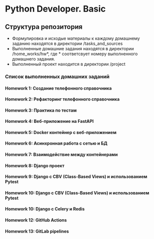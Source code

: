 # Python Developer. Basic

## Структура репозитория

- Формулировка и исходые материалы к каждому домашнему заданию находятся в директории /tasks_and_sources
- Выполненные домашние задания находятся в директории /home_works/hw*, где * соответсвует номеру выполненного домашнего задания.
- Выполненный проект находится в директории /project

### Список выполненных домашних заданий

#### Homework 1: Создание телефонного справочника

#### Homework 2: Рефакторинг телефонного справочника

#### Homework 3: Практика по тестам

#### Homework 4: Веб-приложение на FastAPI

#### Homework 5: Docker контейнер c веб-приложением

#### Homework 6: Асинхронная работа с сетью и БД

#### Homework 7: Взаимодействие между контейнерами

#### Homework 8: Django проект

#### Homework 9: Django с CBV (Class-Based Views) и использованием Pytest

#### Homework 10: Django с CBV (Class-Based Views) и использованием Pytest

#### Homework 10: Django с Celery и Redis

#### Homework 12: GitHub Actions

#### Homework 13: GitLab pipelines  